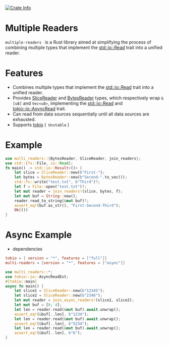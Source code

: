 <p>
    <a href="https://crates.io/crates/multi-readers">
    	<img alt="Crate Info" src="https://img.shields.io/crates/v/multi-readers.svg"/>
    </a>
</p>

# Multiple Readers

`multiple-readers ` is a Rust library aimed at simplifying the process of combining multiple types that implement the [std::io::Read](https://doc.rust-lang.org/stable/std/io/trait.Read.html)  trait into a unified reader.

# Features

- Combines multiple types that implement the [std::io::Read](https://doc.rust-lang.org/stable/std/io/trait.Read.html) trait into a unified reader.
- Provides [SliceReader](https://docs.rs/multi-readers/0.1.5/multi_readers/struct.SliceReader.html) and [BytesReader](https://docs.rs/multi-readers/0.1.5/multi_readers/struct.BytesReader.html) types, which respectively wrap `&[u8]` and `Vec<u8>`, implementing the [std::io::Read](https://doc.rust-lang.org/stable/std/io/trait.Read.html) and
  [tokio::io::AsyncRead](https://docs.rs/tokio/1.37.0/tokio/io/trait.AsyncRead.html) trait.
- Can read from data sources sequentially until all data sources are exhausted.
- Supports [tokio](https://crates.io/crates/tokio) (` Unstable` )

# Example

```rust
use multi_readers::{BytesReader, SliceReader, join_readers};
use std::{fs::File, io::Read};
fn main() -> std::io::Result<()> {
    let slice = SliceReader::new(b"First-");
    let bytes = BytesReader::new(b"Second-".to_vec()); 
    std::fs::write("test.txt", b"Third")?;
    let f = File::open("test.txt")?;
    let mut reader = join_readers!(slice, bytes, f);
    let mut buf = String::new();
    reader.read_to_string(&mut buf)?;
    assert_eq!(buf.as_str(), "First-Second-Third");
    Ok(())
}

```



# Async Example

- dependencies

```toml
tokio = { version = "*", features = ["full"]}
multi-readers = {version = "*", features = ["async"]}
```


```rust
use multi_readers::*;
use tokio::io::AsyncReadExt;
#[tokio::main]
async fn main() {
    let slice1 = SliceReader::new(b"12345");
    let slice2 = SliceReader::new(b"2346");
    let mut reader = join_async_readers!(slice1, slice2);
    let mut buf = [0; 4];
    let len = reader.read(&mut buf).await.unwrap();
    assert_eq!(&buf[..len], b"1234");
    let len = reader.read(&mut buf).await.unwrap();
    assert_eq!(&buf[..len], b"5234");
    let len = reader.read(&mut buf).await.unwrap();
    assert_eq!(&buf[..len], b"6");
}
```
